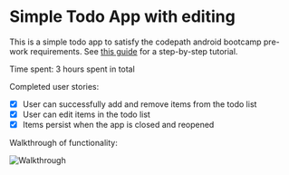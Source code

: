 # Simple Todo App with editing

This is a simple todo app to satisfy the codepath android bootcamp pre-work requirements. See [this guide](http://courses.codepath.com/snippets/intro_to_android/prework) for a step-by-step tutorial.

Time spent: 3 hours spent in total

Completed user stories:
- [x] User can successfully add and remove items from the todo list
- [x] User can edit items in the todo list
- [x] Items persist when the app is closed and reopened

Walkthrough of functionality:

![Walkthrough](https://raw.githubusercontent.com/zero-impact/TodoApp/master/walkthrough.gif)
